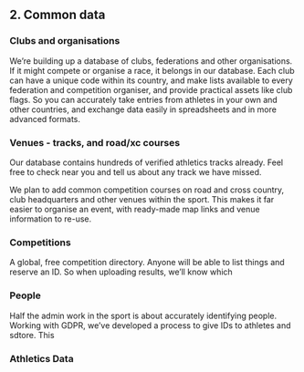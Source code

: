 ## 2. Common data

### Clubs and organisations
We’re building up a database of clubs, federations and other organisations.  If it might compete or organise a race, it belongs in our database.  Each club can have a unique code within its country, and make lists available to every federation and competition organiser, and provide practical assets like club flags.  So you can accurately take entries from athletes in your own and other countries, and exchange data easily in spreadsheets and in more advanced formats.

### Venues - tracks, and road/xc courses

Our database contains hundreds of verified athletics tracks already.   Feel free to check near you and tell us about any track we have missed.

We plan to add common competition courses on road and cross country, club headquarters and other venues within the sport.  This makes it far easier to organise an event, with ready-made map links and venue information to re-use.

### Competitions

A global, free competition directory. Anyone will be able to list things and reserve an ID.  So when uploading results, we’ll know which 

### People

Half the admin work in the sport is about accurately identifying people. Working with GDPR, we’ve developed a process to give IDs to athletes and sdtore.  This

### Athletics Data 
 

